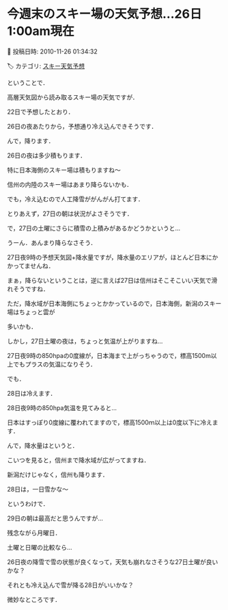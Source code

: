 # 今週末のスキー場の天気予想…26日1:00am現在

📅 投稿日時: 2010-11-26 01:34:32

🏷️ カテゴリ: [スキー天気予想](c6554f5c3c106093b511a8daae23757e8.md)

ということで．


高層天気図から読み取るスキー場の天気ですが．





22日で予想したとおり．


26日の夜あたりから，予想通り冷え込んできそうです．


んで，降ります．


26日の夜は多少積もります．


特に日本海側のスキー場は積もりますね～


信州の内陸のスキー場はあまり降らないかも．


でも，冷え込むので人工降雪ががんがん打てます．





とりあえず，27日の朝は状況がよさそうです．





で，27日の土曜にさらに積雪の上積みがあるかどうかというと…


うーん．あんまり降らなさそう．


[](http://blogimg.goo.ne.jp/user_image/15/c3/c0ca833595faa5282a8a73029c52bc95.jpg)


27日夜9時の予想天気図+降水量ですが，降水量のエリアが，ほとんど日本にかかってませんね．





まぁ，降らないということは，逆に言えば27日は信州はそこそこいい天気で滑れそうですね．


ただ，降水域が日本海側にちょっとかかっているので，日本海側，新潟のスキー場はちょっと雲が


多いかも．





しかし，27日土曜の夜は，ちょっと気温が上がりますね…


[](http://blogimg.goo.ne.jp/user_image/3d/bd/673af16b30744d313cd6336f11f8614a.jpg)


27日夜9時の850hpaの0度線が，日本海まで上がっちゃうので，標高1500m以上でもプラスの気温になりそう．





でも．


28日は冷えます．


28日夜9時の850hpa気温を見てみると…


[](http://blogimg.goo.ne.jp/user_image/6d/3b/2e3e45fb53896448078e34661453045c.jpg)


日本はすっぽり0度線に覆われてますので，標高1500ｍ以上は0度以下に冷えます．





んで，降水量はというと．


[](http://blogimg.goo.ne.jp/user_image/1f/d8/d5e74f15ac964ef46317b635448be838.jpg)


こいつを見ると，信州まで降水域が広がってますね．


新潟だけじゃなく，信州も降ります．


28日は，一日雪かな～





というわけで．


29日の朝は最高だと思うんですが…


残念ながら月曜日．





土曜と日曜の比較なら…


26日夜の降雪で雪の状態が良くなって，天気も崩れなさそうな27日土曜が良いかな？


それとも冷え込んで雪が降る28日がいいかな？


微妙なところです．
